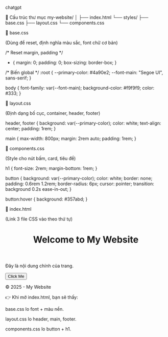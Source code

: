 chatgpt

📂 Cấu trúc thư mục
my-website/
│
├── index.html
└── styles/
    ├── base.css
    ├── layout.css
    └── components.css

📄 base.css

(Dùng để reset, định nghĩa màu sắc, font chữ cơ bản)

/* Reset margin, padding */
* {
  margin: 0;
  padding: 0;
  box-sizing: border-box;
}

/* Biến global */
:root {
  --primary-color: #4a90e2;
  --font-main: "Segoe UI", sans-serif;
}

body {
  font-family: var(--font-main);
  background-color: #f9f9f9;
  color: #333;
}

📄 layout.css

(Định dạng bố cục, container, header, footer)

header, footer {
  background: var(--primary-color);
  color: white;
  text-align: center;
  padding: 1rem;
}

main {
  max-width: 800px;
  margin: 2rem auto;
  padding: 1rem;
}

📄 components.css

(Style cho nút bấm, card, tiêu đề)

h1 {
  font-size: 2rem;
  margin-bottom: 1rem;
}

button {
  background: var(--primary-color);
  color: white;
  border: none;
  padding: 0.6rem 1.2rem;
  border-radius: 6px;
  cursor: pointer;
  transition: background 0.2s ease-in-out;
}

button:hover {
  background: #357abd;
}

📄 index.html

(Link 3 file CSS vào theo thứ tự)

<!DOCTYPE html>
<html lang="en">
<head>
  <meta charset="UTF-8">
  <meta name="viewport" content="width=device-width, initial-scale=1.0">
  <title>Demo Website</title>

  <!-- Link CSS theo thứ tự -->
  <link rel="stylesheet" href="styles/base.css">
  <link rel="stylesheet" href="styles/layout.css">
  <link rel="stylesheet" href="styles/components.css">
</head>
<body>
  <header>
    <h1>Welcome to My Website</h1>
  </header>

  <main>
    <p>Đây là nội dung chính của trang.</p>
    <button>Click Me</button>
  </main>

  <footer>
    <p>© 2025 - My Website</p>
  </footer>
</body>
</html>


👉 Khi mở index.html, bạn sẽ thấy:

base.css lo font + màu nền.

layout.css lo header, main, footer.

components.css lo button + h1.